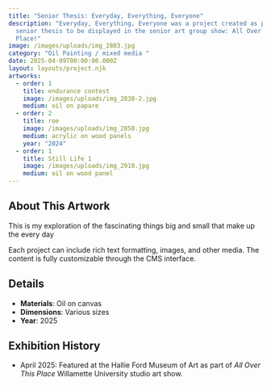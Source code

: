 ```yaml
---
title: "Senior Thesis: Everyday, Everything, Everyone"
description: "Everyday, Everything, Everyone was a project created as part of my
  senior thesis to be displayed in the senior art group show: All Over This
  Place!"
image: /images/uploads/img_2803.jpg
category: "Oil Painting / mixed media "
date: 2025-04-09T00:00:00.000Z
layout: layouts/project.njk
artworks:
  - order: 1
    title: endurance contest
    image: /images/uploads/img_2838-2.jpg
    medium: oil on papare
  - order: 2
    title: roe
    image: /images/uploads/img_2850.jpg
    medium: acrylic on wood panels
    year: "2024"
  - order: 1
    title: Still Life 1
    image: /images/uploads/img_2910.jpg
    medium: oil on wood panel
---
```

## About This Artwork

This is my exploration of the fascinating things big and small that make up the every day

Each project can include rich text formatting, images, and other media. The content is fully customizable through the CMS interface.

## Details

* **Materials**: Oil on canvas
* **Dimensions**: Various sizes
* **Year**: 2025

## Exhibition History

* April 2025: Featured at the Hallie Ford Museum of Art as part of *All Over This Place* Willamette University studio art show.
